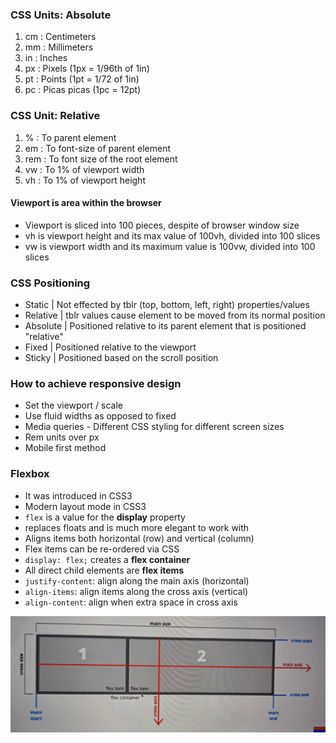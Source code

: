 ### CSS Units: Absolute

1. cm : Centimeters
2. mm : Millimeters
3. in : Inches
4. px : Pixels (1px = 1/96th of 1in)
5. pt : Points (1pt = 1/72 of 1in)
6. pc : Picas picas (1pc = 12pt)

### CSS Unit: Relative

1. %   : To parent element
2. em  : To font-size of parent element
3. rem : To font size of the root element
4. vw  : To 1% of viewport width
5. vh  : To 1% of viewport height

#### Viewport is area within the browser

* Viewport is sliced into 100 pieces, despite of browser window size
* vh is viewport height and its max value of 100vh, divided into 100 slices
* vw is viewport width and its maximum value is 100vw, divided into 100 slices

### CSS Positioning

* Static    | Not effected by tblr (top, bottom, left, right) properties/values
* Relative  | tblr values cause element to be moved from its normal position
* Absolute  | Positioned relative to its parent element that is positioned "relative"
* Fixed     | Positioned relative to the viewport
* Sticky    | Positioned based on the scroll position

### How to achieve responsive design

* Set the viewport / scale
* Use fluid widths as opposed to fixed
* Media queries - Different CSS styling for different screen sizes
* Rem units over px
* Mobile first method

### Flexbox

* It was introduced in CSS3
* Modern layout mode in CSS3
* `flex` is a value for the **display** property
* replaces floats and is much more elegant to work with
* Aligns items both horizontal (row) and vertical (column)
* Flex items can be re-ordered via CSS
* `display: flex;` creates a **flex container**
* All direct child elements are **flex items**
* `justify-content`: align along the main axis (horizontal)
* `align-items`: align items along the cross axis (vertical)
* `align-content`: align when extra space in cross axis

![Flexbox Geometry](flexbox_geometry.jpg "This is Flexbox geometry")
